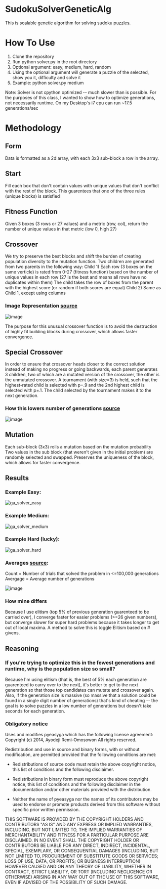 # SudokuSolverGeneticAlg

This is scalable genetic algorithm for solving sudoku puzzles.

# How To Use
1) Clone the repository
2) Run python solver.py in the root directory
3) Optional argument: easy, medium, hard, random
4) Using the optional argument will generate a puzzle of the selected, show you it, difficulty and solve it
5) Example: python solver.py medium

Note: Solver is not cpython optimized -- much slower than is possible. For the purposes of this class, I wanted to show how to optimize generations, not necessarily runtime. On my Desktop's i7 cpu can run ~17.5 generations/sec

# Methodology
## Form
Data is formatted as a 2d array, with each 3x3 sub-block a row in the array.

## Start
Fill each box that don't contain values with unique values that don't conflict with the rest of the block. This guarentees that one of the three rules (unique blocks) is satisfied

## Fitness Function
Given 3 boxes (3 rows or 27 values) and a metric (row, col), return the number of unique values in that metric (low 0, high 27)

## Crossover
We try to preserve the best blocks and shift the burden of creating population diversity to the mutation function.
Two children are generated from two parents in the following way:
Child 1) 
  Each row (3 boxes on the same verticle) is rated from 0-27 (fitness function) based on the number of unique values in each row (27 is the best and means all rows have no duplicates within them)
  The child takes the row of boxes from the parent with the highest score (or random if both scores are equal)
Child 2) Same as Child 1, except using columns

### Image Representation [source](https://www.researchgate.net/publication/224180108_Solving_Sudoku_with_genetic_operations_that_preserve_building_blocks)

![image](https://user-images.githubusercontent.com/49295341/142952079-534bf620-4f4b-416e-8eaf-8acc23982913.png)

The purpose for this unusual crossover function is to
avoid the destruction of highly fit building blocks during crossover, which allows faster convergence.

## Special Crossover
In order to ensure that crossover heads closer to the correct solution instead of making no progress or going backwards, each parent generates 3 children, two of which are a mutated version of the crossover, the other is the unmutated crossover. A tournament (with size=3) is held, such that the highest-rated child is selected with p=.9 and the 2nd highest child is selected with p=.1. The child selected by the tournament makes it to the next generation.
### How this lowers number of generations [source](https://www.researchgate.net/publication/224180108_Solving_Sudoku_with_genetic_operations_that_preserve_building_blocks)


![image](https://user-images.githubusercontent.com/49295341/144790771-8a154393-c042-408c-baa9-3f272b40099c.png)


## Mutation
Each sub-block (3x3) rolls a mutation based on the mutation probability
Two values in the sub block (that weren't given in the initial problem) are randomly selected and swapped. Preserves the uniqueness of the block, which allows for faster convergence.

## Results

### Example Easy:
![ga_solver_easy](https://user-images.githubusercontent.com/49295341/144789430-6da88db9-b383-4dcc-af96-18c45f872f01.PNG)

### Example Medium:
![ga_solver_medium](https://user-images.githubusercontent.com/49295341/144789466-fe8cfdf2-7a01-468f-823c-d2ff21060fa2.PNG)

### Example Hard (lucky):
![ga_solver_hard](https://user-images.githubusercontent.com/49295341/144789511-91bc9748-bc37-42f0-960d-02ea3beedccf.PNG)

### Averages [source](https://www.researchgate.net/publication/224180108_Solving_Sudoku_with_genetic_operations_that_preserve_building_blocks):
Count = Number of trials that solved the problem in <=100,000 generations
Avergage = Average number of generations

![image](https://user-images.githubusercontent.com/49295341/144789308-9a71b197-f31e-4fda-a6dd-8fbe0e68eb74.png)

### How mine differs
Because I use elitism (top 5% of previous generation guarenteed to be carried over), I converge faster for easier problems (>=26 given numbers), but converge slower for super hard problems because it takes longer to get out of local maxima. A method to solve this is toggle Elitism based on # givens.

## Reasoning
### If you're trying to optimize this in the fewest generations and runtime, why is the population size so small?
Because I'm using elitism (that is, the best of 5% each generation are guarenteed to carry over to the next), it's better to get to the next generation so that those top candidates can mutate and crossover again. Also, if the generation size is massive (so massive that a solution could be found in a single digit number of generations) that's kind of cheating -- the goal is to solve puzzles in a low number of generations but doesn't take seconds for each generation.


### Obligatory notice
Uses and modifies pyeasyga which has the following license agreement:
Copyright (c) 2014, Ayodeji Remi-Omosowon
All rights reserved.

Redistribution and use in source and binary forms, with or without modification, are permitted provided that the following conditions are met:

* Redistributions of source code must retain the above copyright notice, this list of conditions and the following disclaimer.

* Redistributions in binary form must reproduce the above copyright notice, this list of conditions and the following disclaimer in the documentation and/or other materials provided with the distribution.

* Neither the name of pyeasyga nor the names of its contributors may be used to endorse or promote products derived from this software without specific prior written permission.

THIS SOFTWARE IS PROVIDED BY THE COPYRIGHT HOLDERS AND CONTRIBUTORS "AS IS" AND ANY EXPRESS OR IMPLIED WARRANTIES, INCLUDING, BUT NOT LIMITED TO, THE IMPLIED WARRANTIES OF MERCHANTABILITY AND FITNESS FOR A PARTICULAR PURPOSE ARE DISCLAIMED. IN NO EVENT SHALL THE COPYRIGHT HOLDER OR CONTRIBUTORS BE LIABLE FOR ANY DIRECT, INDIRECT, INCIDENTAL, SPECIAL, EXEMPLARY, OR CONSEQUENTIAL DAMAGES (INCLUDING, BUT NOT LIMITED TO, PROCUREMENT OF SUBSTITUTE GOODS OR SERVICES; LOSS OF USE, DATA, OR PROFITS; OR BUSINESS INTERRUPTION) HOWEVER CAUSED AND ON ANY THEORY OF LIABILITY, WHETHER IN CONTRACT, STRICT LIABILITY, OR TORT (INCLUDING NEGLIGENCE OR OTHERWISE) ARISING IN ANY WAY OUT OF THE USE OF THIS SOFTWARE, EVEN IF ADVISED OF THE POSSIBILITY OF SUCH DAMAGE.
